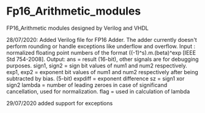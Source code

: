 # Fp16_Arithmetic_modules
FP16_Arithmetic modules designed by Verilog and VHDL 

28/07/2020: Added Verilog file for FP16 Adder. The adder currently doesn't perform rounding or handle exceptions like underflow and overflow.
            Input : normalized floating point numbers of the format ((-1)^s).m.(beta)^exp [IEEE Std 754-2008]. 
            Output: ans = result (16-bit), other signals are for debugging purposes.
                    sign1, sign2 = sign bit values of num1 and num2 respectively.
                    exp1, exp2 = exponent bit values of num1 and num2 respectively after being subtracted by bias. (5-bit)
                    expdiff = exponent difference
                    sz = sign1 xor sign2 
                    lambda = number of leading zeroes in case of significand cancellation, used for normalization.
                    flag = used in calculation of lambda





29/07/2020 added support for exceptions

